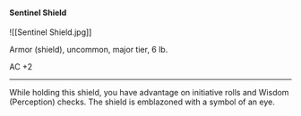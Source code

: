 #### Sentinel Shield

![[Sentinel Shield.jpg]]

Armor (shield), uncommon, major tier, 6 lb.

AC +2

---

While holding this shield, you have advantage on initiative rolls and Wisdom (Perception) checks. The shield is emblazoned with a symbol of an eye.
